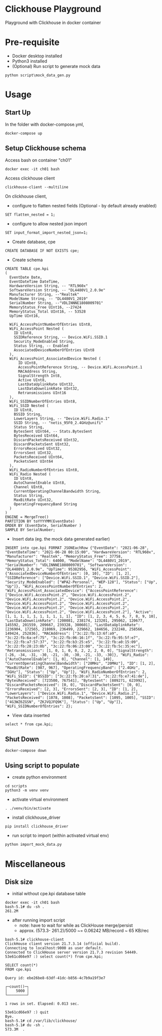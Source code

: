 # Clickhouse Playground
Playground with Clickhouse in docker container


# Pre-requisite
* Docker desktop installed
* Python3 installed
* (Optional) Run script to generate mock data
```
python script\mock_data_gen.py
```

# Usage
## Start Up
In the folder with docker-compose.yml,
```
docker-compose up
```

## Setup Clickhouse schema
Access bash on container "ch01"
```
docker exec -it ch01 bash
```

Access clickhouse client
```
clickhouse-client --multiline
```

On clickhouse client,
* configure to flatten nested fields (Optional - by default already enabled)
```
SET flatten_nested = 1;
```

* configure to allow nested json import
```
SET input_format_import_nested_json=1;
```

* Create database, cpe
```
CREATE DATABASE IF NOT EXISTS cpe;
```

* Create schema
```
CREATE TABLE cpe.kpi
(
  EventDate Date,
  EventDateTime DateTime,
  HardwareVersion String, -- "RTL960x"
  SoftwareVersion String, -- "DL4480V1_2.0.9e"
  Manufacturer String, --"Realtek"
  ModelName String, -- "DL4480V1_2019"
  SerialNumber String, --"VDLINNNE1808009701"
  MemoryStatus_Free UInt16, --27424
  MemoryStatus_Total UInt16, -- 53528
  UpTime UInt16,

  WiFi_AccessPointNumberOfEntries UInt8,
  WiFi_AccessPoint Nested (
    ID UInt8,
    SSIDReference String, -- Device.WiFi.SSID.1
    Security_ModeEnabled String,
    Status String, -- Enabled
    AssociatedDeviceNumberOfEntries UInt8
  ),
  WiFi_AccessPoint_AssociatedDevice Nested (
      ID UInt8,
      AccessPointReference String, -- Device.WiFi.AccessPoint.1
      MACAddress String,
      SignalStrength Int8,
      Active UInt8,
      LastDataUplinkRate UInt32,
      LastDataDownlinkRate UInt32,
      Retransmissions UInt16
  ),
  WiFi_SSIDNumberOfEntries UInt8,
  WiFi_SSID Nested (
    ID UInt8,
    BSSID String,
    LowerLayers String, -- "Device.WiFi.Radio.1"
    SSID String, -- "netis_95F0_2.4GHz@unifi"
    Status String,
    BytesSent UInt64, -- Stats.BytesSent
    BytesReceived UInt64,
    DiscardPacketsReceived UInt32,
    DiscardPacketsSent UInt32,
    ErrorsReceived UInt32,
    ErrorsSent UInt32,
    PacketsReceived UInt64,
    PacketsSent UInt64
  ),
  WiFi_RadioNumberOfEntries UInt8,
  WiFi_Radio Nested (
    ID UInt8,
    AutoChannelEnable UInt8,
    Channel UInt8,
    CurrentOperatingChannelBandwidth String,
    Status String,
    MaxBitRate UInt32,
    OperatingFrequencyBand String
  )
)
ENGINE = MergeTree()
PARTITION BY toYYYYMM(EventDate)
ORDER BY (EventDate, SerialNumber )
SAMPLE BY SerialNumber;
```

* Insert data (eg. the mock data generated earlier)
```
INSERT into cpe.kpi FORMAT JSONEachRow {"EventDate": "2021-06-28", "EventDateTime": "2021-06-28 00:15:00", "HardwareVersion": "RTL960x", "Manufacturer": "Realtek", "MemoryStatus_Free": 37758, "MemoryStatus_Total": 64000, "ModelName": "DL4480V1_2019", "SerialNumber": "VDLINNNE1808009701", "SoftwareVersion": "DL4480V1_2.0.9e", "UpTime": 95382956, "WiFi_AccessPoint": {"AssociatedDeviceNumberOfEntries": [0, 10], "ID": [1, 2], "SSIDReference": ["Device.WiFi.SSID.1", "Device.WiFi.SSID.2"], "Security_ModeEnabled": ["WPA2-Personal", "WEP-128"], "Status": ["Up", "Up"]}, "WiFi_AccessPointNumberOfEntries": 2, "WiFi_AccessPoint_AssociatedDevice": {"AccessPointReference": ["Device.WiFi.AccessPoint.2", "Device.WiFi.AccessPoint.2", "Device.WiFi.AccessPoint.2", "Device.WiFi.AccessPoint.2", "Device.WiFi.AccessPoint.2", "Device.WiFi.AccessPoint.2", "Device.WiFi.AccessPoint.2", "Device.WiFi.AccessPoint.2", "Device.WiFi.AccessPoint.2", "Device.WiFi.AccessPoint.2"], "Active": [1, 1, 1, 1, 1, 1, 1, 1, 1, 1], "ID": [1, 2, 3, 4, 5, 6, 7, 8, 9, 10], "LastDataDownlinkRate": [200081, 238174, 123201, 295062, 120677, 145592, 201559, 209667, 239328, 300601], "LastDataUplinkRate": [236904, 172565, 218069, 236499, 229662, 184656, 232248, 258566, 149424, 252836], "MACAddress": ["3c:22:fb:13:6f:a9", "3c:22:fb:6a:ef:75", "3c:22:fb:06:16:1f", "3c:22:fb:95:5f:e7", "3c:22:fb:a7:57:37", "3c:22:fb:b3:25:e5", "3c:22:fb:a0:15:09", "3c:22:fb:28:23:0b", "3c:22:fb:06:23:00", "3c:22:fb:5c:35:ec"], "Retransmissions": [1, 0, 1, 0, 0, 2, 2, 2, 0, 0], "SignalStrength": [-26, -34, -31, -30, -21, -30, -30, -21, -33, -30]}, "WiFi_Radio": {"AutoChannelEnable": [1, 0], "Channel": [1, 149], "CurrentOperatingChannelBandwidth": ["20MHz", "20MHz"], "ID": [1, 2], "MaxBitRate": [987, 967], "OperatingFrequencyBand": ["2.4GHz", "5GHz"], "Status": ["Up", "Up"]}, "WiFi_RadioNumberOfEntries": 2, "WiFi_SSID": {"BSSID": ["3c:22:fb:20:a7:31", "3c:22:fb:e7:41:de"], "BytesReceived": [723500, 767541], "BytesSent": [809271, 623992], "DiscardPacketsReceived": [0, 0], "DiscardPacketsSent": [0, 0], "ErrorsReceived": [2, 3], "ErrorsSent": [2, 3], "ID": [1, 2], "LowerLayers": ["Device.WiFi.Radio.1", "Device.WiFi.Radio.2"], "PacketsReceived": [1078, 1008], "PacketsSent": [1095, 1005], "SSID": ["4G3WZ6ZGSN", "ZKJVQJFQ9K"], "Status": ["Up", "Up"]}, "WiFi_SSIDNumberOfEntries": 2};
```

* View data inserted
```
select * from cpe.kpi;
```

## Shut Down
```
docker-compose down
```

## Using script to populate
* create python environment
```
cd scripts
python3 -m venv venv
```

* activate virtual environment
```
. ./venv/bin/activate
```

* install clickhouse_driver
```
pip install clickhouse_driver
```

* run script to import (within activated virtual env)
```
python import_mock_data.py
```

# Miscellaneous
## Disk size
* initial without cpe.kpi database table

```
docker exec -it ch01 bash
bash-5.1# du -sh .
261.2M
```
* after running import script
  * note: have to wait for while as ClickHouse merge/persist
  * approx. (573.3- 261.2)/5000 ~= 0.06242 MB/record ~ 65 KB/rec 

```
bash-5.1# clickhouse-client
ClickHouse client version 21.7.3.14 (official build).
Connecting to localhost:9000 as user default.
Connected to ClickHouse server version 21.7.3 revision 54449.
53e61cd66e97 :) select count(*) from cpe.kpi;

SELECT count(*)
FROM cpe.kpi

Query id: ebe26be8-63df-41dc-b856-4c7b9a19f3e7

┌─count()─┐
│    5000 │
└─────────┘

1 rows in set. Elapsed: 0.013 sec.

53e61cd66e97 :) quit
Bye.
bash-5.1# cd /var/lib/clickhouse/
bash-5.1# du -sh .
573.3M	.
```
